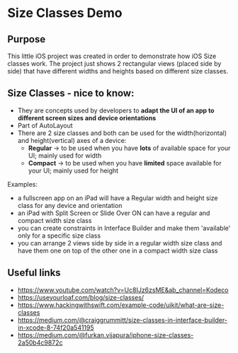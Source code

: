 # Size Classes Demo

## Purpose

This little iOS project was created in order to demonstrate how iOS Size classes work. The project just shows 2 rectangular views (placed side by side) that have different widths and heights based on different size classes.

## Size Classes - nice to know:

* They are concepts used by developers to **adapt the UI of an app to different screen sizes and device orientations**
* Part of AutoLayout
* There are 2 size classes and both can be used for the width(horizontal) and height(vertical) axes of a device:
    - **Regular** -> to be used when you have **lots** of available space for your UI; mainly used for width
    - **Compact** -> to be used when you have **limited** space available for your UI; mainly used for height 

Examples: 

- a fullscreen app on an iPad will have a Regular width and height size class for any device and orientation
- an iPad with Split Screen or Slide Over ON can have a regular and compact width size class 
- you can create constraints in Interface Builder and make them 'available' only for a specific size class
- you can arrange 2 views side by side in a regular width size class and have them one on top of the other one in a compact width size class

## Useful links

* https://www.youtube.com/watch?v=Uc8IJz6zsME&ab_channel=Kodeco
* https://useyourloaf.com/blog/size-classes/
* https://www.hackingwithswift.com/example-code/uikit/what-are-size-classes
* https://medium.com/@craiggrummitt/size-classes-in-interface-builder-in-xcode-8-74f20a541195
* https://medium.com/@furkan.vijapura/iphone-size-classes-2a50b4c9872c
